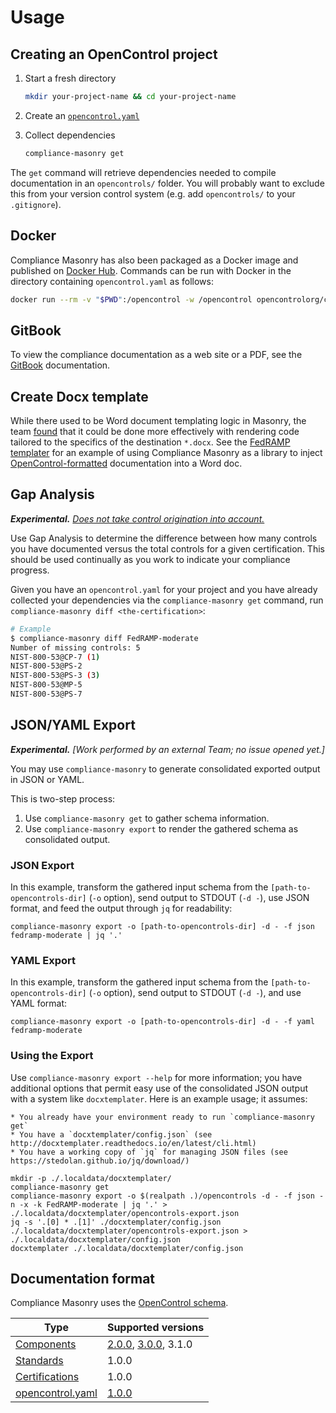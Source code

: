 # Usage

## Creating an OpenControl project

1. Start a fresh directory

    ```bash
    mkdir your-project-name && cd your-project-name
    ```

1. Create an [`opencontrol.yaml`](https://github.com/opencontrol/schemas#opencontrolyaml)
1. Collect dependencies

    ```bash
    compliance-masonry get
    ```

The `get` command will retrieve dependencies needed to compile documentation in an `opencontrols/` folder. You will probably want to exclude this from your version control system (e.g. add `opencontrols/` to your `.gitignore`).

## Docker

Compliance Masonry has also been packaged as a Docker image and published on [Docker Hub](https://hub.docker.com/r/opencontrolorg/compliance-masonry). Commands can be run with Docker in the directory containing `opencontrol.yaml` as follows:

```bash
docker run --rm -v "$PWD":/opencontrol -w /opencontrol opencontrolorg/compliance-masonry get
```

## GitBook

To view the compliance documentation as a web site or a PDF, see the [GitBook](gitbook.md) documentation.

## Create Docx template

While there used to be Word document templating logic in Masonry, the team [found](https://github.com/opencontrol/compliance-masonry/issues/153) that it could be done more effectively with rendering code tailored to the specifics of the destination `*.docx`. See the [FedRAMP templater](https://github.com/opencontrol/fedramp-templater) for an example of using Compliance Masonry as a library to inject [OpenControl-formatted](https://github.com/opencontrol/schemas) documentation into a Word doc.

## Gap Analysis

***Experimental.*** *[Does not take control origination into account.](https://github.com/opencontrol/schemas/issues/24)*

Use Gap Analysis to determine the difference between how many controls you have documented versus the total controls for a given certification. This should be used continually as you work to indicate your compliance progress.

Given you have an `opencontrol.yaml` for your project and you have already collected your dependencies via the `compliance-masonry get` command, run `compliance-masonry diff <the-certification>`:

```bash
# Example
$ compliance-masonry diff FedRAMP-moderate
Number of missing controls: 5
NIST-800-53@CP-7 (1)
NIST-800-53@PS-2
NIST-800-53@PS-3 (3)
NIST-800-53@MP-5
NIST-800-53@PS-7
```

## JSON/YAML Export

***Experimental.*** *[Work performed by an external Team; no issue opened yet.]*

You may use `compliance-masonry` to generate consolidated exported output in JSON or YAML.

This is two-step process:

1. Use `compliance-masonry get` to gather schema information.
1. Use `compliance-masonry export` to render the gathered schema as consolidated output.

### JSON Export

In this example, transform the gathered input schema from the `[path-to-opencontrols-dir]` (`-o` option), send output to STDOUT (`-d -`), use JSON format, and feed the output through `jq` for readability:

```
compliance-masonry export -o [path-to-opencontrols-dir] -d - -f json fedramp-moderate | jq '.'
```

### YAML Export

In this example, transform the gathered input schema from the `[path-to-opencontrols-dir]` (`-o` option), send output to STDOUT (`-d -`), and use YAML format:

```
compliance-masonry export -o [path-to-opencontrols-dir] -d - -f yaml fedramp-moderate
```

### Using the Export

Use `compliance-masonry export --help` for more information; you have additional options that permit easy use of the consolidated JSON output with a system like `docxtemplater`. Here is an example usage; it assumes:

    * You already have your environment ready to run `compliance-masonry get`
    * You have a `docxtemplater/config.json` (see http://docxtemplater.readthedocs.io/en/latest/cli.html)
    * You have a working copy of `jq` for managing JSON files (see https://stedolan.github.io/jq/download/)


```
mkdir -p ./.localdata/docxtemplater/
compliance-masonry get
compliance-masonry export -o $(realpath .)/opencontrols -d - -f json -n -x -k FedRAMP-moderate | jq '.' > ./.localdata/docxtemplater/opencontrols-export.json
jq -s '.[0] * .[1]' ./docxtemplater/config.json ./.localdata/docxtemplater/opencontrols-export.json > ./.localdata/docxtemplater/config.json
docxtemplater ./.localdata/docxtemplater/config.json
```

## Documentation format

Compliance Masonry uses the [OpenControl schema](https://github.com/opencontrol/schemas).

| Type | Supported versions |
|---|---|
| [Components](https://github.com/opencontrol/schemas#components) | [2.0.0](https://github.com/opencontrol/schemas/blob/master/kwalify/component/v2.0.0.yaml), [3.0.0](https://github.com/opencontrol/schemas/blob/master/kwalify/component/v3.0.0.yaml), 3.1.0 |
| [Standards](https://github.com/opencontrol/schemas#standards) | 1.0.0 |
| [Certifications](https://github.com/opencontrol/schemas#certifications) | 1.0.0 |
| [opencontrol.yaml](https://github.com/opencontrol/schemas#opencontrolyaml) | [1.0.0](https://github.com/opencontrol/schemas/blob/master/kwalify/opencontrol/v1.0.0.yaml) |
